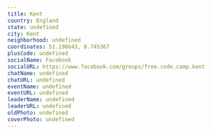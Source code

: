 ```yaml
---
title: Kent
country: England
state: undefined
city: Kent
neighborhood: undefined
coordinates: 51.198643, 0.745367
plusCode: undefined
socialName: Facebook
socialURL: https://www.facebook.com/groups/free.code.camp.kent
chatName: undefined
chatURL: undefined
eventName: undefined
eventURL: undefined
leaderName: undefined
leaderURL: undefined
oldPhoto: undefined
coverPhoto: undefined
---
```

